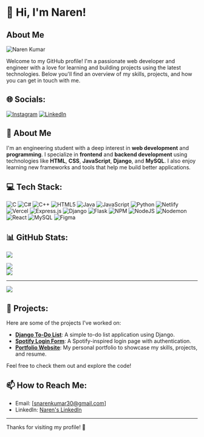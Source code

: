 # 👋 Hi, I'm Naren!

## About Me

![Naren Kumar](https://github.com/Snarenkumar/Snarenkumar/blob/main/naren%20kumar.jpeg?raw=true)

Welcome to my GitHub profile! I'm a passionate web developer and engineer with a love for learning and building projects using the latest technologies. Below you'll find an overview of my skills, projects, and how you can get in touch with me.

## 🌐 Socials:
[![Instagram](https://img.shields.io/badge/Instagram-%23E4405F.svg?logo=Instagram&logoColor=white)](https://www.instagram.com/naren_kumar_s/)
[![LinkedIn](https://img.shields.io/badge/LinkedIn-%230077B5.svg?logo=linkedin&logoColor=white)](https://www.linkedin.com/in/s-naren-kumar-1b2471280/)

## 🚀 About Me
I'm an engineering student with a deep interest in **web development** and **programming**. I specialize in **frontend** and **backend development** using technologies like **HTML**, **CSS**, **JavaScript**, **Django**, and **MySQL**. I also enjoy learning new frameworks and tools that help me build better applications.

## 💻 Tech Stack:
![C](https://img.shields.io/badge/c-%2300599C.svg?style=for-the-badge&logo=c&logoColor=white)
![C#](https://img.shields.io/badge/c%23-%23239120.svg?style=for-the-badge&logo=csharp&logoColor=white)
![C++](https://img.shields.io/badge/c++-%2300599C.svg?style=for-the-badge&logo=c%2B%2B&logoColor=white)
![HTML5](https://img.shields.io/badge/html5-%23E34F26.svg?style=for-the-badge&logo=html5&logoColor=white)
![Java](https://img.shields.io/badge/java-%23ED8B00.svg?style=for-the-badge&logo=openjdk&logoColor=white)
![JavaScript](https://img.shields.io/badge/javascript-%23323330.svg?style=for-the-badge&logo=javascript&logoColor=%23F7DF1E)
![Python](https://img.shields.io/badge/python-3670A0?style=for-the-badge&logo=python&logoColor=ffdd54)
![Netlify](https://img.shields.io/badge/netlify-%23000000.svg?style=for-the-badge&logo=netlify&logoColor=#00C7B7)
![Vercel](https://img.shields.io/badge/vercel-%23000000.svg?style=for-the-badge&logo=vercel&logoColor=white)
![Express.js](https://img.shields.io/badge/express.js-%23404d59.svg?style=for-the-badge&logo=express&logoColor=%2361DAFB)
![Django](https://img.shields.io/badge/django-%23092E20.svg?style=for-the-badge&logo=django&logoColor=white)
![Flask](https://img.shields.io/badge/flask-%23000.svg?style=for-the-badge&logo=flask&logoColor=white)
![NPM](https://img.shields.io/badge/NPM-%23CB3837.svg?style=for-the-badge&logo=npm&logoColor=white)
![NodeJS](https://img.shields.io/badge/node.js-6DA55F?style=for-the-badge&logo=node.js&logoColor=white)
![Nodemon](https://img.shields.io/badge/NODEMON-%23323330.svg?style=for-the-badge&logo=nodemon&logoColor=%BBDEAD)
![React](https://img.shields.io/badge/react-%2320232a.svg?style=for-the-badge&logo=react&logoColor=%2361DAFB)
![MySQL](https://img.shields.io/badge/mysql-4479A1.svg?style=for-the-badge&logo=mysql&logoColor=white)
![Figma](https://img.shields.io/badge/figma-%23F24E1E.svg?style=for-the-badge&logo=figma&logoColor=white)

## 📊 GitHub Stats:
![](https://github-readme-stats.vercel.app/api?username=Snarenkumar&theme=dark&hide_border=false&include_all_commits=true&count_private=true)<br/>

![](https://github-readme-streak-stats.herokuapp.com/?user=Snarenkumar&theme=dark&hide_border=false)<br/>
![](https://github-readme-stats.vercel.app/api/top-langs/?username=Snarenkumar&theme=dark&hide_border=false&include_all_commits=true&count_private=true&layout=compact)

---

[![](https://visitcount.itsvg.in/api?id=Snarenkumar&icon=0&color=0)](https://visitcount.itsvg.in)

<!-- Proudly created with GPRM ( https://gprm.itsvg.in ) -->

## 🌟 Projects:
Here are some of the projects I've worked on:

- **[Django To-Do List](https://narenkumar3098.pythonanywhere.com/)**: A simple to-do list application using Django.
- **[Spotify Login Form](https://narensporttify.pythonanywhere.com/)**: A Spotify-inspired login page with authentication.
- **[Portfolio Website](https://portfolio-website-gold-phi.vercel.app/)**: My personal portfolio to showcase my skills, projects, and resume.

Feel free to check them out and explore the code!

## 📫 How to Reach Me:
- Email: [snarenkumar30@gmail.com]
- LinkedIn: [Naren's LinkedIn](https://www.linkedin.com/in/s-naren-kumar-1b2471280/)

---

Thanks for visiting my profile! 🙌
